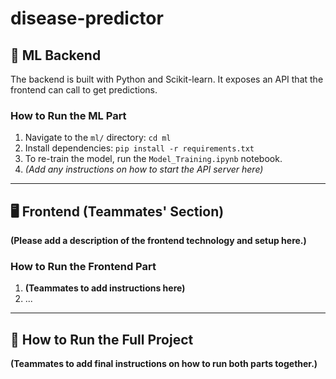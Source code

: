 # disease-predictor

## 🤖 ML Backend 

The backend is built with Python and Scikit-learn. It exposes an API that the frontend can call to get predictions.

### How to Run the ML Part
1.  Navigate to the `ml/` directory: `cd ml`
2.  Install dependencies: `pip install -r requirements.txt`
3.  To re-train the model, run the `Model_Training.ipynb` notebook.
4.  *(Add any instructions on how to start the API server here)*

---

## 🖥️ Frontend (Teammates' Section)

**(Please add a description of the frontend technology and setup here.)**

### How to Run the Frontend Part
1.  **(Teammates to add instructions here)**
2.  ...

---

## 🚀 How to Run the Full Project

**(Teammates to add final instructions on how to run both parts together.)**
